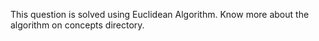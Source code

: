 This question is solved using Euclidean Algorithm. 
Know more about the algorithm on concepts directory.